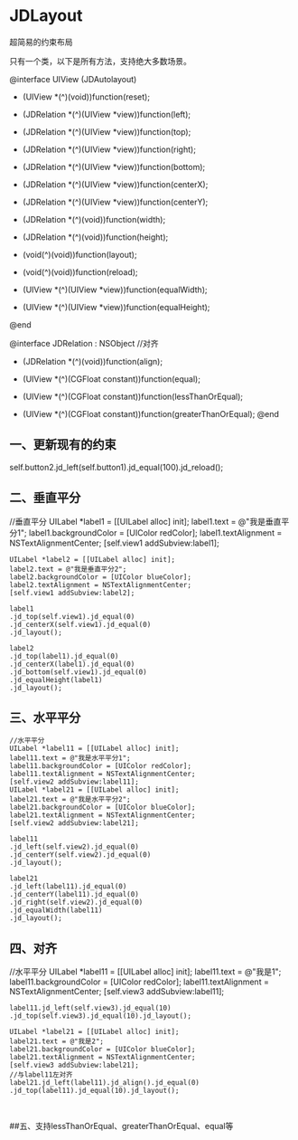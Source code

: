 # JDLayout
超简易的约束布局

只有一个类，以下是所有方法，支持绝大多数场景。

@interface UIView (JDAutolayout)
- (UIView *(^)(void))function(reset);
- (JDRelation *(^)(UIView *view))function(left);
- (JDRelation *(^)(UIView *view))function(top);
- (JDRelation *(^)(UIView *view))function(right);
- (JDRelation *(^)(UIView *view))function(bottom);
- (JDRelation *(^)(UIView *view))function(centerX);
- (JDRelation *(^)(UIView *view))function(centerY);
- (JDRelation *(^)(void))function(width);
- (JDRelation *(^)(void))function(height);
- (void(^)(void))function(layout);
- (void(^)(void))function(reload);

- (UIView *(^)(UIView *view))function(equalWidth);
- (UIView *(^)(UIView *view))function(equalHeight);

@end

@interface JDRelation : NSObject
//对齐
- (JDRelation *(^)(void))function(align);

- (UIView *(^)(CGFloat constant))function(equal);
- (UIView *(^)(CGFloat constant))function(lessThanOrEqual);
- (UIView *(^)(CGFloat constant))function(greaterThanOrEqual);
@end


## 一、更新现有的约束

 self.button2.jd_left(self.button1).jd_equal(100).jd_reload();

## 二、垂直平分

 //垂直平分
    UILabel *label1 = [[UILabel alloc] init];
    label1.text = @"我是垂直平分1";
    label1.backgroundColor = [UIColor redColor];
    label1.textAlignment = NSTextAlignmentCenter;
    [self.view1 addSubview:label1];
    
    UILabel *label2 = [[UILabel alloc] init];
    label2.text = @"我是垂直平分2";
    label2.backgroundColor = [UIColor blueColor];
    label2.textAlignment = NSTextAlignmentCenter;
    [self.view1 addSubview:label2];
    
    label1
    .jd_top(self.view1).jd_equal(0)
    .jd_centerX(self.view1).jd_equal(0)
    .jd_layout();
    
    label2
    .jd_top(label1).jd_equal(0)
    .jd_centerX(label1).jd_equal(0)
    .jd_bottom(self.view1).jd_equal(0)
    .jd_equalHeight(label1)
    .jd_layout();

## 三、水平平分

    //水平平分
    UILabel *label11 = [[UILabel alloc] init];
    label11.text = @"我是水平平分1";
    label11.backgroundColor = [UIColor redColor];
    label11.textAlignment = NSTextAlignmentCenter;
    [self.view2 addSubview:label11];
    UILabel *label21 = [[UILabel alloc] init];
    label21.text = @"我是水平平分2";
    label21.backgroundColor = [UIColor blueColor];
    label21.textAlignment = NSTextAlignmentCenter;
    [self.view2 addSubview:label21];

    label11
    .jd_left(self.view2).jd_equal(0)
    .jd_centerY(self.view2).jd_equal(0)
    .jd_layout();
    
    label21
    .jd_left(label11).jd_equal(0)
    .jd_centerY(label11).jd_equal(0)
    .jd_right(self.view2).jd_equal(0)
    .jd_equalWidth(label11)
    .jd_layout();
    
## 四、对齐

   //水平平分
    UILabel *label11 = [[UILabel alloc] init];
    label11.text = @"我是1";
    label11.backgroundColor = [UIColor redColor];
    label11.textAlignment = NSTextAlignmentCenter;
    [self.view3 addSubview:label11];
    
    label11.jd_left(self.view3).jd_equal(10)
    .jd_top(self.view3).jd_equal(10).jd_layout();
    
    UILabel *label21 = [[UILabel alloc] init];
    label21.text = @"我是2";
    label21.backgroundColor = [UIColor blueColor];
    label21.textAlignment = NSTextAlignmentCenter;
    [self.view3 addSubview:label21];
    //与label11左对齐
    label21.jd_left(label11).jd_align().jd_equal(0)
    .jd_top(label11).jd_equal(10).jd_layout();
    
    

##五、支持lessThanOrEqual、greaterThanOrEqual、equal等
